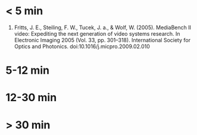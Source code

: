 # < 5 min

1. Fritts, J. E., Steiling, F. W., Tucek, J. a., & Wolf,
   W. (2005). MediaBench II video: Expediting the next generation of
   video systems research. In Electronic Imaging 2005 (Vol. 33,
   pp. 301–318). International Society for Optics and
   Photonics. doi:10.1016/j.micpro.2009.02.010

# 5-12 min

# 12-30 min

# > 30 min

